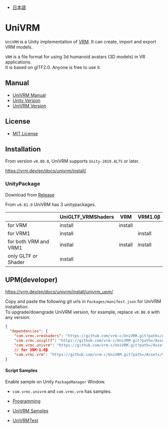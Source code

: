 
* [日本語](README.ja.md)

# UniVRM

`UniVRM` is a Unity implementation of [VRM](https://vrm.dev/en/vrm_about/). It can create, import and export VRM models.

`VRM` is a file format for using 3d humanoid avatars (3D models) in VR applications.  
It is based on glTF2.0. Anyone is free to use it.

## Manual

* [UniVRM Manual](https://vrm.dev/en/docs/univrm/)
* [Unity Version](https://vrm.dev/en/docs/univrm/install/unity_version/)
* [UniVRM Version](https://vrm.dev/en/docs/univrm/install/univrm_version/)

## License

* [MIT License](./LICENSE.txt)

## Installation

From version `v0.80.0`, UniVRM supports `Unity-2019.4LTS` or later.

https://vrm.dev/en/docs/univrm/install/

### UnityPackage

Download from [Release](https://github.com/vrm-c/UniVRM/releases)

From `v0.81.0` UniVRM has 3 unitypackages.

|                       | UniGLTF_VRMShaders | VRM     | VRM1.0β |
|-----------------------|--------------------|---------|---------|
| for VRM               | install            | install |         |
| for VRM1              | install            |         | install |
| for both VRM and VRM1 | instlal            | install | install |
| only GLTF or Shader   | install            |         |         |

## UPM(developer)

https://vrm.dev/en/docs/univrm/install/univrm_upm/

Copy and paste the following git urls in `Packages/manifest.json` for UniVRM installation.  
To upgrade/downgrade UniVRM version, for example, replace `v0.80.0` with any version.

```json
{
  "dependencies": {
    "com.vrmc.vrmshaders": "https://github.com/vrm-c/UniVRM.git?path=/Assets/VRMShaders#v0.80.0",
    "com.vrmc.unigltf": "https://github.com/vrm-c/UniVRM.git?path=/Assets/UniGLTF#v0.80.0",
    "com.vrmc.univrm": "https://github.com/vrm-c/UniVRM.git?path=/Assets/VRM#v0.80.0",
    // for VRM-1.0β
    "com.vrmc.vrm": "https://github.com/vrm-c/UniVRM.git?path=/Assets/VRM10#v0.80.0",}
}
```

#### Script Samples

Enable sample on Unity `PackageManager` Window.

* `com.vrmc.univrm` and `com.vrmc.vrm` has samples.

* [Programming](https://vrm.dev/en/docs/univrm/programming/)
* [UniVRM Samples](https://github.com/vrm-c/UniVRM/tree/master/Assets/VRM.Samples)
* [UniVRMTest](https://github.com/vrm-c/UniVRMTest)
